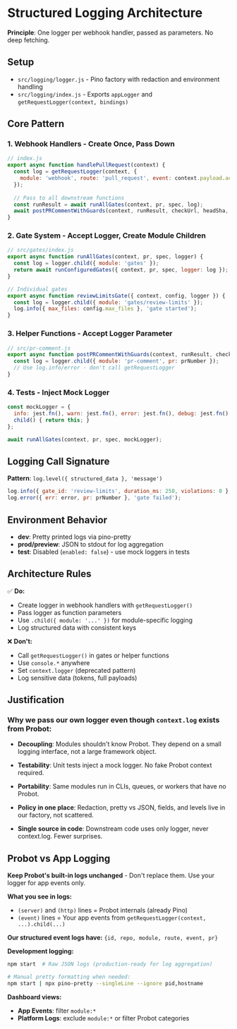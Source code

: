 # Structured Logging Architecture

**Principle**: One logger per webhook handler, passed as parameters. No deep fetching.

## Setup

- `src/logging/logger.js` - Pino factory with redaction and environment handling
- `src/logging/index.js` - Exports `appLogger` and `getRequestLogger(context, bindings)`

## Core Pattern

### 1. Webhook Handlers - Create Once, Pass Down

```javascript
// index.js
export async function handlePullRequest(context) {
  const log = getRequestLogger(context, { 
    module: 'webhook', route: 'pull_request', event: context.payload.action, pr: pr.number 
  });
  
  // Pass to all downstream functions
  const runResult = await runAllGates(context, pr, spec, log);
  await postPRCommentWithGuards(context, runResult, checkUrl, headSha, prNumber, log);
}
```

### 2. Gate System - Accept Logger, Create Module Children

```javascript
// src/gates/index.js
export async function runAllGates(context, pr, spec, logger) {
  const log = logger.child({ module: 'gates' });
  return await runConfiguredGates({ context, pr, spec, logger: log });
}

// Individual gates
export async function reviewLimitsGate({ context, config, logger }) {
  const log = logger.child({ module: 'gates/review-limits' });
  log.info({ max_files: config.max_files }, 'gate started');
}
```

### 3. Helper Functions - Accept Logger Parameter

```javascript
// src/pr-comment.js  
export async function postPRCommentWithGuards(context, runResult, checkUrl, headSha, prNumber, logger) {
  const log = logger.child({ module: 'pr-comment', pr: prNumber });
  // Use log.info/error - don't call getRequestLogger
}
```

### 4. Tests - Inject Mock Logger

```javascript
const mockLogger = { 
  info: jest.fn(), warn: jest.fn(), error: jest.fn(), debug: jest.fn(),
  child() { return this; } 
};

await runAllGates(context, pr, spec, mockLogger);
```

## Logging Call Signature

**Pattern**: `log.level({ structured_data }, 'message')`

```javascript
log.info({ gate_id: 'review-limits', duration_ms: 250, violations: 0 }, 'gate completed');
log.error({ err: error, pr: prNumber }, 'gate failed');
```

## Environment Behavior

- **dev**: Pretty printed logs via pino-pretty
- **prod/preview**: JSON to stdout for log aggregation  
- **test**: Disabled (`enabled: false`) - use mock loggers in tests

## Architecture Rules

✅ **Do:**
- Create logger in webhook handlers with `getRequestLogger()`
- Pass logger as function parameters 
- Use `.child({ module: '...' })` for module-specific logging
- Log structured data with consistent keys

❌ **Don't:**
- Call `getRequestLogger()` in gates or helper functions
- Use `console.*` anywhere
- Set `context.logger` (deprecated pattern)
- Log sensitive data (tokens, full payloads)

## Justification

### Why we pass our own logger even though `context.log` exists from Probot:

- **Decoupling**: Modules shouldn't know Probot. They depend on a small logging interface, not a large framework object.

- **Testability**: Unit tests inject a mock logger. No fake Probot context required.

- **Portability**: Same modules run in CLIs, queues, or workers that have no Probot.

- **Policy in one place**: Redaction, pretty vs JSON, fields, and levels live in our factory, not scattered.

- **Single source in code**: Downstream code uses only logger, never context.log. Fewer surprises.

## Probot vs App Logging

**Keep Probot's built-in logs unchanged** - Don't replace them. Use your logger for app events only.

**What you see in logs:**
- `(server)` and `(http)` lines = Probot internals (already Pino)
- `(event)` lines = Your app events from `getRequestLogger(context, ...).child(...)`

**Our structured event logs have:** `{id, repo, module, route, event, pr}`

**Development logging:**
```bash
npm start  # Raw JSON logs (production-ready for log aggregation)

# Manual pretty formatting when needed:
npm start | npx pino-pretty --singleLine --ignore pid,hostname
```

**Dashboard views:**
- **App Events**: filter `module:*`
- **Platform Logs**: exclude `module:*` or filter Probot categories